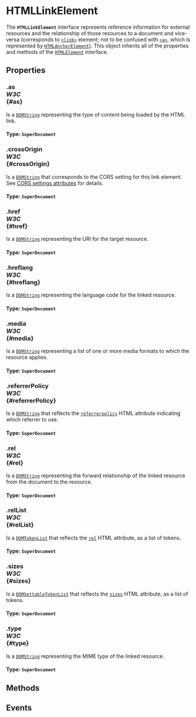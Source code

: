 # HTMLLinkElement

<div class='overview'>The <strong><code>HTMLLinkElement</code></strong> interface represents reference information for external resources and the relationship of those resources to a document and vice-versa (corresponds to <code><a href="/en-US/docs/Web/HTML/Element/link">&lt;link&gt;</a></code> element; not to be confused with <code><a href="/en-US/docs/Web/HTML/Element/a">&lt;a&gt;</a></code>, which is represented by <code><a href="/en-US/docs/Web/API/HTMLAnchorElement">HTMLAnchorElement</a></code>). This object inherits all of the properties and methods of the <a href="/en-US/docs/Web/API/HTMLElement" title="The HTMLElement interface represents any HTML element. Some elements directly implement this interface, while others implement it via an interface that inherits it."><code>HTMLElement</code></a> interface.</div>

## Properties

### .as <div class="specs"><i>W3C</i></div> {#as}

Is a <a href="/en-US/docs/Web/API/DOMString" title="DOMString is a UTF-16 String. As JavaScript already uses such strings, DOMString is mapped directly to a String."><code>DOMString</code></a> representing the type of content being loaded by the HTML link.

#### **Type**: `SuperDocument`

### .crossOrigin <div class="specs"><i>W3C</i></div> {#crossOrigin}

Is a <a href="/en-US/docs/Web/API/DOMString" title="DOMString is a UTF-16 String. As JavaScript already uses such strings, DOMString is mapped directly to a String."><code>DOMString</code></a> that corresponds to the CORS setting for this link element. See <a href="/en-US/docs/HTML/CORS_settings_attributes" title="HTML/CORS settings attributes">CORS&nbsp;settings attributes</a> for details.

#### **Type**: `SuperDocument`

### .href <div class="specs"><i>W3C</i></div> {#href}

Is a <a href="/en-US/docs/Web/API/DOMString" title="DOMString is a UTF-16 String. As JavaScript already uses such strings, DOMString is mapped directly to a String."><code>DOMString</code></a> representing the URI&nbsp;for the target resource.

#### **Type**: `SuperDocument`

### .hreflang <div class="specs"><i>W3C</i></div> {#hreflang}

Is a <a href="/en-US/docs/Web/API/DOMString" title="DOMString is a UTF-16 String. As JavaScript already uses such strings, DOMString is mapped directly to a String."><code>DOMString</code></a> representing&nbsp;the language code for the linked resource.

#### **Type**: `SuperDocument`

### .media <div class="specs"><i>W3C</i></div> {#media}

Is a <a href="/en-US/docs/Web/API/DOMString" title="DOMString is a UTF-16 String. As JavaScript already uses such strings, DOMString is mapped directly to a String."><code>DOMString</code></a> representing a list of one or more media formats to which the resource applies.

#### **Type**: `SuperDocument`

### .referrerPolicy <div class="specs"><i>W3C</i></div> {#referrerPolicy}

Is a <a href="/en-US/docs/Web/API/DOMString" title="DOMString is a UTF-16 String. As JavaScript already uses such strings, DOMString is mapped directly to a String."><code>DOMString</code></a> that reflects the <code><a href="/en-US/docs/Web/HTML/Element/link#attr-referrerpolicy">referrerpolicy</a></code> HTML attribute indicating which referrer to use.

#### **Type**: `SuperDocument`

### .rel <div class="specs"><i>W3C</i></div> {#rel}

Is a <a href="/en-US/docs/Web/API/DOMString" title="DOMString is a UTF-16 String. As JavaScript already uses such strings, DOMString is mapped directly to a String."><code>DOMString</code></a> representing&nbsp;the forward relationship of the linked resource from the document to the resource.

#### **Type**: `SuperDocument`

### .relList <div class="specs"><i>W3C</i></div> {#relList}

Is a <a href="/en-US/docs/Web/API/DOMTokenList" title="The DOMTokenList interface represents a set of space-separated tokens. Such a set is returned by Element.classList, HTMLLinkElement.relList, HTMLAnchorElement.relList, HTMLAreaElement.relList, HTMLIframeElement.sandbox, or HTMLOutputElement.htmlFor. It is indexed beginning with 0 as with JavaScript Array objects. DOMTokenList is always case-sensitive."><code>DOMTokenList</code></a> that reflects the <code><a href="/en-US/docs/Web/HTML/Element/link#attr-rel">rel</a></code> HTML attribute, as a list of tokens.

#### **Type**: `SuperDocument`

### .sizes <div class="specs"><i>W3C</i></div> {#sizes}

Is a <a class="new" href="/en-US/docs/Web/API/DOMSettableTokenList" rel="nofollow" title="The documentation about this has not yet been written; please consider contributing!"><code>DOMSettableTokenList</code></a> that reflects the <code><a href="/en-US/docs/Web/HTML/Element/link#attr-sizes">sizes</a></code> HTML attribute, as a list of tokens.

#### **Type**: `SuperDocument`

### .type <div class="specs"><i>W3C</i></div> {#type}

Is a <a href="/en-US/docs/Web/API/DOMString" title="DOMString is a UTF-16 String. As JavaScript already uses such strings, DOMString is mapped directly to a String."><code>DOMString</code></a> representing&nbsp;the MIME type of the linked resource.

#### **Type**: `SuperDocument`

## Methods

## Events
